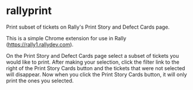 # rallyprint
Print subset of tickets on Rally's Print Story and Defect Cards page.

This is a simple Chrome extension for use in Rally (https://rally1.rallydev.com).

On the Print Story and Defect Cards page select a subset of tickets you would like to print. After making your selection, click the filter link to the right of the Print Story Cards button and the tickets that were not selected will disappear. Now when you click the Print Story Cards button, it will only print the ones you selected.
